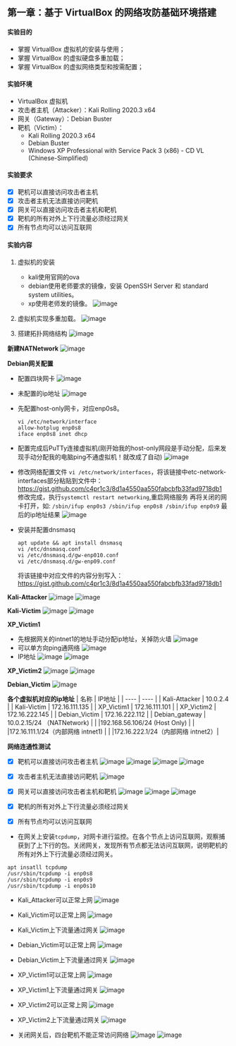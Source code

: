 ## 第一章：基于 VirtualBox 的网络攻防基础环境搭建

#### 实验目的

* 掌握 VirtualBox 虚拟机的安装与使用；
* 掌握 VirtualBox 的虚拟硬盘多重加载；
* 掌握 VirtualBox 的虚拟网络类型和按需配置；

#### 实验环境
* VirtualBox 虚拟机
* 攻击者主机（Attacker）：Kali Rolling 2020.3 x64
* 网关（Gateway）：Debian Buster
* 靶机（Victim）：
    + Kali Rolling 2020.3 x64
    + Debian Buster
    + Windows XP Professional with Service Pack 3 (x86) - CD VL (Chinese-Simplified)

#### 实验要求

* [x] 靶机可以直接访问攻击者主机
* [x] 攻击者主机无法直接访问靶机
* [x] 网关可以直接访问攻击者主机和靶机
* [x] 靶机的所有对外上下行流量必须经过网关
* [x] 所有节点均可以访问互联网

#### 实验内容

1. 虚拟机的安装
   * kali使用官网的ova
   * debian使用老师要求的镜像，安装 OpenSSH Server 和 standard system utilities。
   * xp使用老师发的镜像。
![image](img/虚拟机安装.jpg)

2. 虚拟机实现多重加载。
![image](img/多重加载.jpg)

3. 搭建拓扑网络结构
![image](img/网络拓扑结构.png)

**新建NATNetwork**
![image](img/开启NAT.jpg)

**Debian网关配置**
+ 配置四块网卡
![image](img/网关网络配置.jpg)

+ 未配置的ip地址
![image](img/gateway_ip.jpg)

+ 先配置host-only网卡，对应enp0s8。
    ```
    vi /etc/network/interface
    allow-hotplug enp0s8
    iface enp0s8 inet dhcp
    ```

* 配置完成后PuTTy连接虚拟机(刚开始我的host-only网段是手动分配，后来发现手动分配我的电脑ping不通虚拟机！就改成了自动)
![image](img/主机网络管理器截图.jpg)

* 修改网络配置文件
    `vi /etc/network/interfaces`，将该链接中etc-network-interfaces部分粘贴到文件中：https://gist.github.com/c4pr1c3/8d1a4550aa550fabcbfb33fad9718db1
    修改完成，执行`systemctl restart networking`,重启网络服务
    再将关闭的网卡打开，如: 
        ```
        /sbin/ifup enp0s3
        /sbin/ifup enp0s8
        /sbin/ifup enp0s9
        ```
    最后的ip地址结果
![image](img/gateway_ip2.jpg)

* 安装并配置dnsmasq
    ```
    apt update && apt install dnsmasq
    vi /etc/dnsmasq.conf
    vi /etc/dnsmasq.d/gw-enp010.conf
    vi /etc/dnsmasq.d/gw-enp09.conf
    ```
    将该链接中对应文件的内容分别写入：https://gist.github.com/c4pr1c3/8d1a4550aa550fabcbfb33fad9718db1

**Kali-Attacker**
![image](img/Kali_attacker.jpg)
![image](img/Kali_attacker_ip.jpg)

**Kali-Victim**
![image](img/Kali_victim.jpg)
![image](img/kali_victim_ip.jpg)

**XP_Victim1**

* 先根据网关的intnet1的地址手动分配ip地址，关掉防火墙
![image](img/XP网络手动配置.jpg)
* 可以单方向ping通网络
![image](img/XP1单方向连通网络.jpg)
* IP地址
![image](img/xp1_ip地址.jpg)
![image](img/xp1.jpg)

**XP_Victim2**
![image](img/xp2.jpg)
![image](img/xp2_ip.jpg)

**Debian_Victim**
![image](img/debian_victim.jpg)

**各个虚拟机对应的ip地址**
|  名称   | IP地址  |
|  ----  | ----  |
|  Kali-Attacker | 10.0.2.4 |
|  Kali-Victim | 172.16.111.135 |
|  XP_Victim1  | 172.16.111.101  |
|  XP_Victim2  | 172.16.222.145  |
|  Debian_Victim  | 172.16.222.112 |
|  Debian_gateway  |  10.0.2.15/24 （NATNetwork) |
|   |192.168.56.106/24 (Host Only)  |
|   |172.16.111.1/24（内部网络 intnet1) |
|   |172.16.222.1/24（内部网络 intnet2）|

**网络连通性测试**
* [x] 靶机可以直接访问攻击者主机
![image](img/1.png)
![image](img/2.png)
![image](img/3.png)
![image](img/4.png)

* [x] 攻击者主机无法直接访问靶机
![image](img/5.png)

* [x] 网关可以直接访问攻击者主机和靶机
![image](img/7.png)
![image](img/8.png)
![image](img/9.png)

* [x] 靶机的所有对外上下行流量必须经过网关
* [x] 所有节点均可以访问互联网

* 在网关上安装`tcpdump`，对网卡进行监控。在各个节点上访问互联网，观察捕获到了上下行的包。关闭网关，发现所有节点都无法访问互联网，说明靶机的所有对外上下行流量必须经过网关。
```
apt insatll tcpdump
/usr/sbin/tcpdump -i enp0s8
/usr/sbin/tcpdump -i enp0s9
/usr/sbin/tcpdump -i enp0s10
```

+ Kali_Attacker可以正常上网
![image](img/kali_at.png)

+ Kali_Victim可以正常上网
![image](img/kali_vic.png)

+ Kali_Victim上下流量通过网关
![image](img/kali_victim_ip.jpg)

+ Debian_Victim可以正常上网
![image](img/debian_victim.jpg)

+ Debian_Victim上下流量通过网关
![image](img/debian_vic_tc.png)

+ XP_Victim1可以正常上网
![image](img/xp1_ping.png)

+ XP_Victim1上下流量通过网关
![image](img/xp1_tc.png)

+ XP_Victim2可以正常上网
![image](img/xp2_ping.png)

+ XP_Victim2上下流量通过网关
![image](img/xp2_tc.png)

* 关闭网关后，四台靶机不能正常访问网络
![image](img/10.png)
![image](img/11.png)
